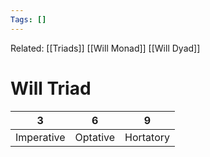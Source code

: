 ```yaml
---
Tags: []
---
```

Related: [[Triads]] [[Will Monad]] [[Will Dyad]]
# Will Triad

| 3 | 6 | 9 |
|---|---|---|
| Imperative | Optative | Hortatory | ?? Volition ??